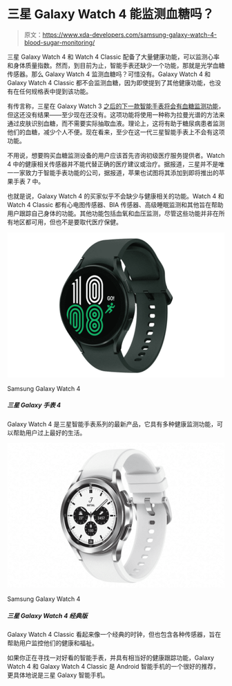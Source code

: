 # 三星 Galaxy Watch 4 能监测血糖吗？

> 原文：<https://www.xda-developers.com/samsung-galaxy-watch-4-blood-sugar-monitoring/>

三星 Galaxy Watch 4 和 Watch 4 Classic 配备了大量健康功能，可以监测心率和身体质量指数。然而，到目前为止，智能手表还缺少一个功能，那就是光学血糖传感器。那么 Galaxy Watch 4 监测血糖吗？可惜没有。Galaxy Watch 4 和 Galaxy Watch 4 Classic 都不会监测血糖，因为即使提到了其他健康功能，也没有在任何规格表中提到该功能。

有传言称，三星在 Galaxy Watch 3 [之后的下一款智能手表将会有血糖监测功能](https://www.xda-developers.com/samsung-galaxy-watch-4-blood-glucose-monitor/)，但这还没有结果——至少现在还没有。这项功能将使用一种称为拉曼光谱的方法来通过皮肤识别血糖，而不需要实际抽取血液。理论上，这将有助于糖尿病患者监测他们的血糖，减少个人不便。现在看来，至少在这一代三星智能手表上不会有这项功能。

不用说，想要购买血糖监测设备的用户应该首先咨询初级医疗服务提供者。Watch 4 中的健康相关传感器并不能代替正确的医疗建议或治疗。据报道，三星并不是唯一一家致力于智能手表功能的公司，据报道，苹果也试图将其添加到即将推出的苹果手表 7 中。

也就是说，Galaxy Watch 4 的买家似乎不会缺少与健康相关的功能。Watch 4 和 Watch 4 Classic 都有心电图传感器、BIA 传感器、高级睡眠监测和其他旨在帮助用户跟踪自己身体的功能。其他功能包括血氧和血压监测，尽管这些功能并非在所有地区都可用，但也不是要取代医疗保健。

 <picture>![The Samsung Galaxy Watch 4 is currently one of the best smartwatches on the market for Android users. It's also packed with a ton of fitness features, which makes it a reliable activity tracker too.](img/32779551f42b7f80db295bc8e4f0ac03.png)</picture> 

Samsung Galaxy Watch 4

##### 三星 Galaxy 手表 4

Galaxy Watch 4 是三星智能手表系列的最新产品，它具有多种健康监测功能，可以帮助用户过上最好的生活。

 <picture>![The Samsung Galaxy Watch 4 comes with the latest OneUI Watch platform and is a great option for Android users.](img/56277a333f9d21a7e422ca398f38d91d.png)</picture> 

Samsung Galaxy Watch 4

##### 三星 Galaxy Watch 4 经典版

Galaxy Watch 4 Classic 看起来像一个经典的时钟，但也包含各种传感器，旨在帮助用户监控他们的健康和福祉。

如果你正在寻找一对好看的智能手表，并具有相当好的健康跟踪功能，Galaxy Watch 4 和 Galaxy Watch 4 Classic 是 Android 智能手机的一个很好的推荐，更具体地说是三星 Galaxy 智能手机。